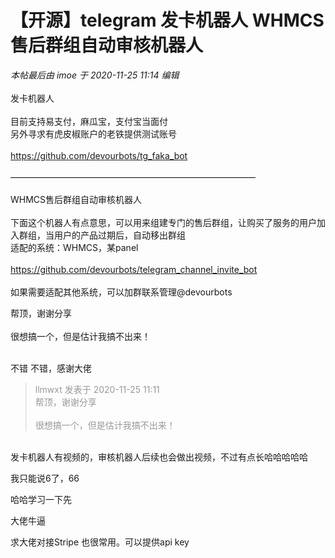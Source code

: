 # 【开源】telegram 发卡机器人 WHMCS 售后群组自动审核机器人


<i class="pstatus"> 本帖最后由 imoe 于 2020-11-25 11:14 编辑 </i><br />
<br />
发卡机器人<br />
<br />
目前支持易支付，麻瓜宝，支付宝当面付<br />
另外寻求有虎皮椒账户的老铁提供测试账号<br />
<br />
https://github.com/devourbots/tg_faka_bot<br />
<br />
————————————————————————————<br />
<br />
WHMCS售后群组自动审核机器人<br />
<br />
下面这个机器人有点意思，可以用来组建专门的售后群组，让购买了服务的用户加入群组，当用户的产品过期后，自动移出群组<br />
适配的系统：WHMCS，某panel<br />
<br />
https://github.com/devourbots/telegram_channel_invite_bot<br />
<br />
如果需要适配其他系统，可以加群联系管理@devourbots<br />


帮顶，谢谢分享<br />
<br />
很想搞一个，但是估计我搞不出来！<br />
<br />
<img src="static/image/smiley/default/mad.gif" smilieid="11" border="0" alt="" /><img src="static/image/smiley/default/mad.gif" smilieid="11" border="0" alt="" /><img src="static/image/smiley/default/mad.gif" smilieid="11" border="0" alt="" />

不错 不错，感谢大佬

<div class="quote"><blockquote><font color="#999999">llmwxt 发表于 2020-11-25 11:11</font><br />
<font color="#999999">帮顶，谢谢分享<br />
<br />
很想搞一个，但是估计我搞不出来！</font></blockquote></div><br />
发卡机器人有视频的，审核机器人后续也会做出视频，不过有点长哈哈哈哈哈

我只能说6了，66

哈哈学习一下先

大佬牛逼

求大佬对接Stripe 也很常用。可以提供api key
